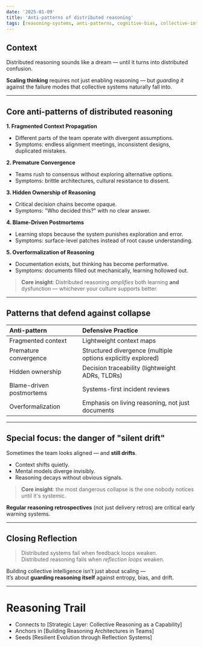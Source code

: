 ```yaml
---
date: '2025-01-09'
title: 'Anti-patterns of distributed reasoning'
tags: [reasoning-systems, anti-patterns, cognitive-bias, collective-intelligence]
---
```


## Context

Distributed reasoning sounds like a dream — until it turns into distributed confusion.

**Scaling thinking** requires not just enabling reasoning — but *guarding it* against the failure modes that collective systems naturally fall into.

---

## Core anti-patterns of distributed reasoning

**1. Fragmented Context Propagation**  
- Different parts of the team operate with divergent assumptions.
- Symptoms: endless alignment meetings, inconsistent designs, duplicated mistakes.

**2. Premature Convergence**  
- Teams rush to consensus without exploring alternative options.
- Symptoms: brittle architectures, cultural resistance to dissent.

**3. Hidden Ownership of Reasoning**  
- Critical decision chains become opaque.
- Symptoms: "Who decided this?" with no clear answer.

**4. Blame-Driven Postmortems**  
- Learning stops because the system punishes exploration and error.
- Symptoms: surface-level patches instead of root cause understanding.

**5. Overformalization of Reasoning**  
- Documentation exists, but thinking has become performative.
- Symptoms: documents filled out mechanically, learning hollowed out.

> **Core insight**: Distributed reasoning *amplifies* both learning **and** dysfunction — whichever your culture supports better.

---

## Patterns that defend against collapse

| Anti-pattern                  | Defensive Practice                                            |
|:-------------------------------|:-------------------------------------------------------------|
| Fragmented context             | Lightweight context maps                                     |
| Premature convergence          | Structured divergence (multiple options explicitly explored) |
| Hidden ownership               | Decision traceability (lightweight ADRs, TLDRs)              |
| Blame-driven postmortems       | Systems-first incident reviews                               |
| Overformalization              | Emphasis on living reasoning, not just documents             |

---

## Special focus: the danger of "silent drift"

Sometimes the team looks aligned — and **still drifts**.

- Context shifts quietly.
- Mental models diverge invisibly.
- Reasoning decays without obvious signals.

> **Core insight**: the most dangerous collapse is the one nobody notices until it's systemic.

**Regular reasoning retrospectives** (not just delivery retros) are critical early warning systems.

---

## Closing Reflection

> Distributed systems fail when feedback loops weaken.  
> Distributed reasoning fails when *reflection loops* weaken.

Building collective intelligence isn’t just about scaling —  
It’s about **guarding reasoning itself** against entropy, bias, and drift.

---

# Reasoning Trail

- Connects to [Strategic Layer: Collective Reasoning as a Capability]
- Anchors in [Building Reasoning Architectures in Teams]
- Seeds [Resilient Evolution through Reflection Systems]

